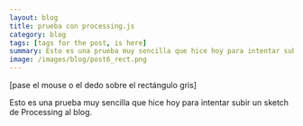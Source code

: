 ```yaml
---
layout: blog
title: prueba con processing.js
category: blog
tags: [tags for the post, is here]  
summary: Esto es una prueba muy sencilla que hice hoy para intentar subir un sketch de Processing al blog. 
image: /images/blog/post6_rect.png
---
```


[pase el mouse o el dedo sobre el rectángulo gris]

Esto es una prueba muy sencilla que hice hoy para intentar subir un sketch de Processing al blog. 




<br><br>
